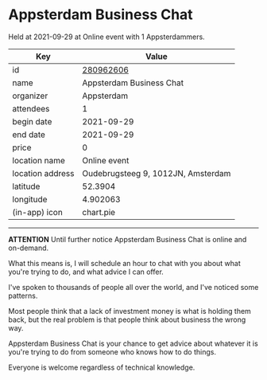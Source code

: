 # Appsterdam Business Chat
Held at 2021-09-29 at Online event with 1 Appsterdammers.
        
|Key|Value
|---|---|
|id|[280962606](https://www.meetup.com/appsterdam/events/280962606/)|
|name|Appsterdam Business Chat|
|organizer|Appsterdam|
|attendees|1|
|begin date|2021-09-29|
|end date|2021-09-29|
|price|0|
|location name|Online event|
|location address|Oudebrugsteeg 9, 1012JN, Amsterdam|
|latitude|52.3904|
|longitude|4.902063|
|(in-app) icon|chart.pie|

---

**ATTENTION** Until further notice Appsterdam Business Chat is online and on-demand.

What this means is, I will schedule an hour to chat with you about what you're trying to do, and what advice I can offer.

I've spoken to thousands of people all over the world, and I've noticed some patterns.

Most people think that a lack of investment money is what is holding them back, but the real problem is that people think about business the wrong way.

Appsterdam Business Chat is your chance to get advice about whatever it is you're trying to do from someone who knows how to do things.

Everyone is welcome regardless of technical knowledge.



